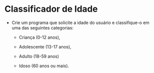 # Classificador de Idade

- Crie um programa que solicite a idade do usuário e classifique-o em uma das seguintes categorias:

    - Criança (0-12 anos),

    - Adolescente (13-17 anos),

    - Adulto (18-59 anos)

    - Idoso (60 anos ou mais).

